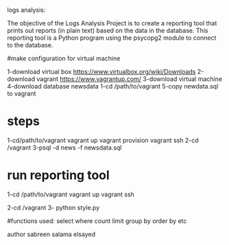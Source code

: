 
logs analysis:

The objective of the Logs Analysis Project is to create a reporting tool that prints out reports (in plain text) based on the data in the database. This reporting tool is a Python program using the psycopg2 module to connect to the database.

#make configuration for virtual machine

1-download virtual box https://www.virtualbox.org/wiki/Downloads
2-download vagrant https://www.vagrantup.com/
3-download virtual machine
4-download database newsdata
1-cd /path/to/vagrant
5-copy newdata.sql to vagrant 

 
#  steps
1-cd/path/to/vagrant
   vagrant up
   vagrant provision
   vagrant ssh
2-cd /vagrant 
3-psql -d news -f newsdata.sql


 

# run reporting tool
1-cd /path/to/vagrant
vagrant up
vagrant ssh

2-cd /vagrant 
3- python style.py
 
#functions used:
select 
where
count
limit
group by
order  by
etc

author sabreen salama elsayed 
